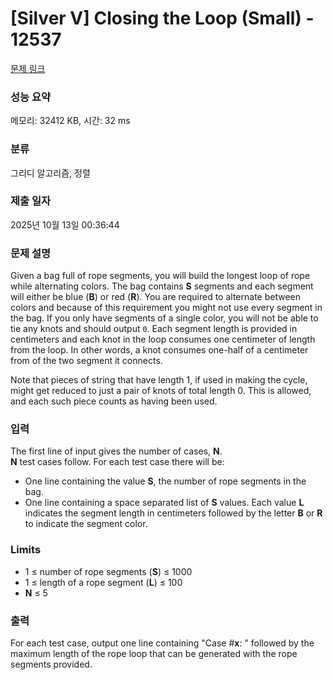# [Silver V] Closing the Loop (Small) - 12537 

[문제 링크](https://www.acmicpc.net/problem/12537) 

### 성능 요약

메모리: 32412 KB, 시간: 32 ms

### 분류

그리디 알고리즘, 정렬

### 제출 일자

2025년 10월 13일 00:36:44

### 문제 설명

<p>Given a bag full of rope segments, you will build the longest loop of rope while alternating colors. The bag contains <strong>S</strong> segments and each segment will either be blue (<strong>B</strong>) or red (<strong>R</strong>). You are required to alternate between colors and because of this requirement you might not use every segment in the bag. If you only have segments of a single color, you will not be able to tie any knots and should output <code>0</code>. Each segment length is provided in centimeters and each knot in the loop consumes one centimeter of length from the loop. In other words, a knot consumes one-half of a centimeter from of the two segment it connects.</p>

<p>Note that pieces of string that have length 1, if used in making the cycle, might get reduced to just a pair of knots of total length 0. This is allowed, and each such piece counts as having been used.</p>

### 입력 

 <p>The first line of input gives the number of cases, <strong>N</strong>.<br>
<strong>N</strong> test cases follow. For each test case there will be:</p>

<ul>
	<li>One line containing the value <strong>S</strong>, the number of rope segments in the bag.</li>
	<li>One line containing a space separated list of <strong>S</strong> values. Each value <strong>L</strong> indicates the segment length in centimeters followed by the letter <strong>B</strong> or <strong>R</strong> to indicate the segment color.</li>
</ul>

<h3>Limits</h3>

<ul>
	<li>1 ≤ number of rope segments (<strong>S</strong>) ≤ 1000</li>
	<li>1 ≤ length of a rope segment (<strong>L</strong>) ≤ 100</li>
	<li><strong>N</strong> ≤ 5</li>
</ul>

### 출력 

 <p>For each test case, output one line containing "Case #<strong>x</strong>: " followed by the maximum length of the rope loop that can be generated with the rope segments provided.</p>

